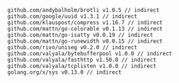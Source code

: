 

	github.com/andybalholm/brotli v1.0.5 // indirect
	github.com/google/uuid v1.3.1 // indirect
	github.com/klauspost/compress v1.16.7 // indirect
	github.com/mattn/go-colorable v0.1.13 // indirect
	github.com/mattn/go-isatty v0.0.19 // indirect
	github.com/mattn/go-runewidth v0.0.15 // indirect
	github.com/rivo/uniseg v0.2.0 // indirect
	github.com/valyala/bytebufferpool v1.0.0 // indirect
	github.com/valyala/fasthttp v1.50.0 // indirect
	github.com/valyala/tcplisten v1.0.0 // indirect
	golang.org/x/sys v0.13.0 // indirect